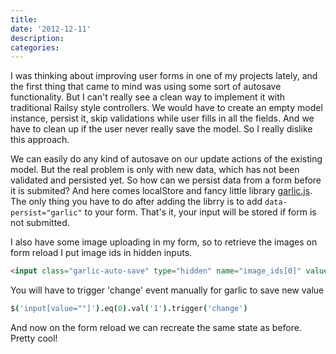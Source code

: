 ```yaml
---
title:
date: '2012-12-11'
description:
categories:
---
```


I was thinking about improving user forms in one of my projects lately, and the first thing that came to mind was using some sort of autosave functionality. But I can't really see a clean way to implement it with traditional Railsy style controllers. We would have to create an empty model instance, persist it, skip validations while user fills in all the fields. And we have to clean up if the user never really save the model. So I really dislike this approach.

We can easily do any kind of autosave on our update actions of the existing model. But the real problem is only with new data, which has not been validated and persisted yet. So how can we persist data from a form before it is submited? And here comes localStore and fancy little library [garlic.js](http://garlicjs.org). The only thing you have to do after adding the librry is to add ```data-persist="garlic"``` to your form. That's it, your input will be stored if form is not submitted.

I also have some image uploading in my form, so to retrieve the images on form reload I put image ids in hidden inputs.

```html
<input class="garlic-auto-save" type="hidden" name="image_ids[0]" value=''>
```

You will have to trigger 'change' event manually for garlic to save new value

```coffeescript
$('input[value=""]').eq(0).val('1').trigger('change')
```

And now on the form reload we can recreate the same state as before. Pretty cool!